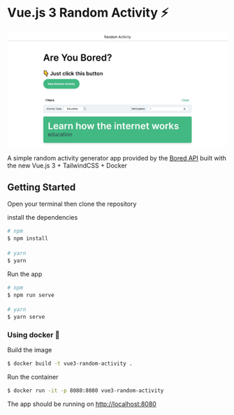 # Vue.js 3 Random Activity ⚡

![Random Activity App](screenshots/app.jpg)

A simple random activity generator app provided by the [Bored API](https://www.boredapi.com) built with the new Vue.js 3 + TailwindCSS + Docker

## Getting Started

Open your terminal then clone the repository

install the dependencies

```bash
# npm
$ npm install

# yarn
$ yarn
```

Run the app

```bash
# npm
$ npm run serve

# yarn
$ yarn serve
```

### Using docker 🐳

Build the image

```bash
$ docker build -t vue3-random-activity .
```

Run the container

```bash
$ docker run -it -p 8080:8080 vue3-random-activity
```

The app should be running on [http://localhost:8080](http://localhost:8080)